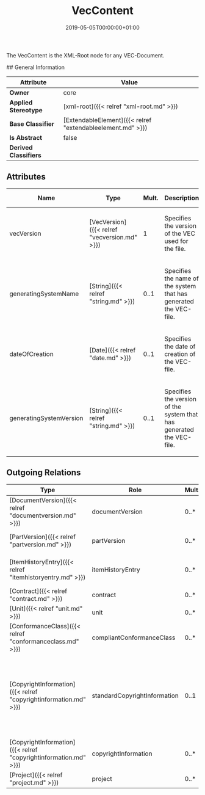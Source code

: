 ﻿---
title: VecContent
toc: false
type: specs
date: "2019-05-05T00:00:00+01:00"
draft: false
menu_name: vec120

# Prev/next pager order (if `docs_section_pager` enabled in `params.toml`)
weight: 
---
<html>   <head>     </head>   <body>     <p> The VecContent is the XML-Root node for any VEC-Document.      </p>    </body> </html> 
## General Information

| Attribute               | Value |
|-------------------------|-------|
| **Owner**               | core |
| **Applied Stereotype**  | [xml-root]({{< relref "xml-root.md" >}})<br/>  |
| **Base Classifier**     | [ExtendableElement]({{< relref "extendableelement.md" >}})<br/>  |
| **Is Abstract**         | false |
| **Derived Classifiers** |   |


## Attributes
|  Name  |  Type  |  Mult.  |  Description  |  Owning Classifier  |
|--------|--------|---------|---------------|--------------|
|vecVersion | [VecVersion]({{< relref "vecversion.md" >}}) | 1 | <html>   <head>     </head>   <body>     <p> Specifies the version of the VEC used for the file.      </p>    </body> </html>  | [VecContent]({{< relref "veccontent.md" >}}) |
|generatingSystemName | [String]({{< relref "string.md" >}}) | 0..1 | <html><body><p>Specifies the name of the system that has generated the VEC-file.  </p></body></html> | [VecContent]({{< relref "veccontent.md" >}}) |
|dateOfCreation | [Date]({{< relref "date.md" >}}) | 0..1 | <html><body><p>Specifies the date of creation of the VEC-file.  </p></body></html> | [VecContent]({{< relref "veccontent.md" >}}) |
|generatingSystemVersion | [String]({{< relref "string.md" >}}) | 0..1 | <html><body><p>Specifies the version of the system that has generated the VEC-file. </p></body></html> | [VecContent]({{< relref "veccontent.md" >}}) |

## Outgoing Relations
|    Type  |   Role   |   Mult.   |   Mult.   |   Description   |
|----------|----------|-----------|-----------|-----------------|
| [DocumentVersion]({{< relref "documentversion.md" >}}) | documentVersion | 0..* | 1 | Specifies the DocumentVersions contained in the VEC-file.   |
| [PartVersion]({{< relref "partversion.md" >}}) | partVersion | 0..* | 1 | Specifies the PartVersions contained in the VEC-file.   |
| [ItemHistoryEntry]({{< relref "itemhistoryentry.md" >}}) | itemHistoryEntry | 0..* | 1 | Specifies the ItemVersionHistoryEntries for ItemVersions contained in the VEC-file.   |
| [Contract]({{< relref "contract.md" >}}) | contract | 0..* | 1 | Specifies the contracts used in the VEC-file.   |
| [Unit]({{< relref "unit.md" >}}) | unit | 0..* | 1 | Specifies the Units used in the VEC-file.   |
| [ConformanceClass]({{< relref "conformanceclass.md" >}}) | compliantConformanceClass | 0..* | 1 | Specifies references to the conformance classes that apply to the VEC-file.   |
| [CopyrightInformation]({{< relref "copyrightinformation.md" >}}) | standardCopyrightInformation | 0..1 | 0..* | <html>   <head>     </head>   <body>     <p> References the <i>CopyrightInformation</i> that is in effect for the complete content of this <i>VecContent</i>. It is applied to all <i>ItemVersions</i> that do not references their own individual <i>CopyrightInformation.</i>      </p>    </body> </html>  |
| [CopyrightInformation]({{< relref "copyrightinformation.md" >}}) | copyrightInformation | 0..* | 1 | Specifies the CopyrightInformation used in the VEC-file.   |
| [Project]({{< relref "project.md" >}}) | project | 0..* | 1 | Specifies the Projects used in the VEC-file.   |
